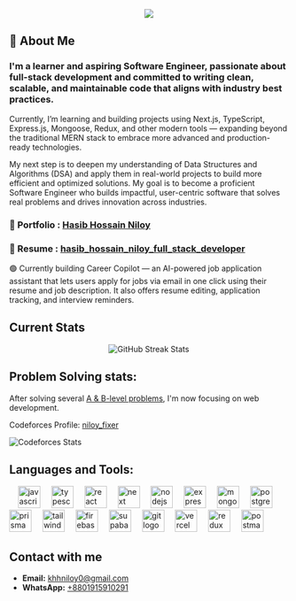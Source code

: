 <div align="center">
  <img height="" src="https://res.cloudinary.com/dwrvergmd/image/upload/v1760378025/Mask_group_7_krhtow.svg"  />
</div>

## 🔰 About Me

### I'm a learner and aspiring Software Engineer, passionate about full-stack development and committed to writing clean, scalable, and maintainable code that aligns with industry best practices.

Currently, I’m learning and building projects using Next.js, TypeScript, Express.js, Mongoose, Redux, and other modern tools — expanding beyond the traditional MERN stack to embrace more advanced and production-ready technologies.

My next step is to deepen my understanding of Data Structures and Algorithms (DSA) and apply them in real-world projects to build more efficient and optimized solutions. My goal is to become a proficient Software Engineer who builds impactful, user-centric software that solves real problems and drives innovation across industries.

### 🚀 Portfolio : <a href="https://b5a7-portfolio.vercel.app/" target="_blank">Hasib Hossain Niloy</a>
### 📄 Resume : <a href="https://drive.google.com/file/d/1KZFklnuSC5Kx8-UFKNBNopffdtYatLpM/view?usp=sharing" target="_blank">hasib_hossain_niloy_full_stack_developer</a>

🟢 Currently building Career Copilot — an AI-powered job application assistant that lets users apply for jobs via email in one click using their resume and job description. It also offers resume editing, application tracking, and interview reminders.

## Current Stats

<div align="center">
  <img src="https://github-readme-streak-stats.herokuapp.com/?user=khh-Niloy&theme=dark&hide_border=true&background=0D1117&ring=FFE78A&fire=FF4500&fireGradient=black,red&currStreakNum=FFE78A&currStreakLabel=FFE78A&sideNums=FFE78A&sideLabels=FFE78A&dates=FFFFFF" alt="GitHub Streak Stats">
</div>

## Problem Solving stats: 
After solving several [A & B-level problems](https://github.com/khh-Niloy/codeforces_solution), I'm now focusing on web development.


<p align="left">
  Codeforces Profile:
  <a href="https://codeforces.com/profile/niloy_fixer" target="_blank">niloy_fixer</a>
</p>

<p align="left">
  <img src="https://codeforces-readme-stats.vercel.app/api/card?username=niloy_fixer" alt="Codeforces Stats">
</p>

## Languages and Tools:

<div align="left">
  <img width="12" />
  <img src="https://skillicons.dev/icons?i=js" height="40" alt="javascript logo"  />
  <img width="12" />
  <img src="https://skillicons.dev/icons?i=typescript" height="40" alt="typescript logo"  />
  <img width="12" />
  <img src="https://skillicons.dev/icons?i=react" height="40" alt="react logo"  />
  <img width="12" />
  <img src="https://skillicons.dev/icons?i=next" height="40" alt="next logo"  />
  <img width="12" />
  <img src="https://skillicons.dev/icons?i=nodejs" height="40" alt="nodejs logo"  />
  <img width="12" />
  <img src="https://skillicons.dev/icons?i=express" height="40" alt="express logo"  />
  <img width="12" />
  <img src="https://skillicons.dev/icons?i=mongodb" height="40" alt="mongodb logo"  />
  <img width="12" />
  <img src="https://skillicons.dev/icons?i=postgresql" height="40" alt="postgresql logo"  />
  <img width="12" />
  <img src="https://skillicons.dev/icons?i=prisma" height="40" alt="prisma logo"  />


  <img width="12" />
  <img src="https://skillicons.dev/icons?i=tailwind" height="40" alt="tailwindcss logo"  />
    <img width="12" />
  <img src="https://skillicons.dev/icons?i=firebase" height="40" alt="firebase logo"  />
  <img width="12" />
    <img src="https://skillicons.dev/icons?i=supabase" height="40" alt="supabase logo"  />
  <img width="12" />
  <img src="https://skillicons.dev/icons?i=git" height="40" alt="git logo"  />
  <img width="12" />
  <img src="https://skillicons.dev/icons?i=vercel" height="40" alt="vercel logo"  />
  <img width="12" />
  <img src="https://skillicons.dev/icons?i=redux" height="40" alt="redux logo"  />

  
  <img width="12" />
  <img src="https://skillicons.dev/icons?i=postman" height="40" alt="postman logo"  />
 
<!--   <img width="12" />
  <img src="https://skillicons.dev/icons?i=cpp" height="40" alt="cplusplus logo"  />
  <img width="12" />
  <img src="https://skillicons.dev/icons?i=java" height="40" alt="java logo"  />
  <img width="12" />
  <img src="https://skillicons.dev/icons?i=c" height="40" alt="c logo"  /> -->
</div>

## Contact with me

- **Email:** [khhniloy0@gmail.com](mailto:khhniloy0@gmail.com)  
- **WhatsApp:** [+8801915910291](https://wa.me/8801915910291)

